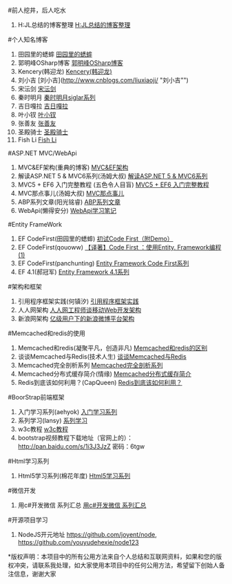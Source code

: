 ﻿#前人挖井，后人吃水
1. H:JL总结的博客整理    [H:JL总结的博客整理](http://www.cnblogs.com/HJL-Blog/p/4459245.html "H:JL总结的博客整理")
 
#个人知名博客
1. 田园里的蟋蟀     [田园里的蟋蟀](http://www.cnblogs.com/xishuai/ "田园里的蟋蟀")              
2. 郭明峰OSharp博客 [郭明峰OSharp博客](http://www.cnblogs.com/guomingfeng/p/osharp-overall-design.html "郭明峰OSharp博客")
4. Kencery(韩迎龙)  [Kencery(韩迎龙)](http://www.cnblogs.com/hanyinglong "Kencery(韩迎龙)")
5. 刘小吉           [刘小吉](http://www.cnblogs.com/liuxiaoji/ "刘小吉"")
6. 宋沄剑           [宋沄剑](http://www.cnblogs.com/CareySon/category/421169.html "宋沄剑")
7. 秦时明月         [秦时明月siglar系列](http://www.cnblogs.com/humble/  "秦时明月Siglar系列")
8. 吉日嘎拉         [吉日嘎拉](http://www.cnblogs.com/jirigala/default.aspx "吉日嘎拉")
9. 叶小钗           [叶小钗](http://www.cnblogs.com/yexiaochai/default.html "叶小钗")
10. 张善友           [张善友](http://www.cnblogs.com/shanyou/archive/2012/06/06/2537583.html "张善友")
11. 圣殿骑士         [圣殿骑士](http://www.cnblogs.com/legendxian/archive/2012/06/18/2553111.html "圣殿骑士")
11. Fish Li         [Fish Li](http://www.cnblogs.com/fish-li "Fish Li")

#ASP.NET MVC/WebApi
1. MVC&EF架构(重典的博客)			      [MVC&EF架构](http://www.cnblogs.com/chsword/archive/2010/12/27/searchmodel_1.html "MVC&EF架构")
2. 解读ASP.NET 5 & MVC6系列(汤姆大叔)	  [解读ASP.NET 5 & MVC6系列](http://www.cnblogs.com/TomXu/p/4496545.html "解读ASP.NET 5 & MVC6系列")
3. MVC5 + EF6 入门完整教程 (五色令人目盲) [MVC5 + EF6 入门完整教程 ](http://www.cnblogs.com/miro/p/3777960.html "MVC5 + EF6 入门完整教程 ")
4. MVC那点事儿(汤姆大叔)			   [MVC那点事儿](http://www.cnblogs.com/TomXu/p/3756794.html "MVC那点事儿")
5. ABP系列文章(阳光铭睿)			   [ABP系列文章](http://www.cnblogs.com/mienreal/p/4528470.html "ABP系列文章")
6. WebApi(懒得安分)			   [WebApi学习笔记](http://www.cnblogs.com/landeanfen/tag/WebApi/ "WebApi学习笔记")

#Entity FrameWork
1. EF CodeFirst(田园里的蟋蟀)  [初试Code First（附Demo）](http://www.cnblogs.com/xishuai/p/3632304.html "初试Code First（附Demo）")
2. EF CodeFirst(qouoww)        [【译著】Code First ：使用Entity. Framework编程(1)](http://www.cnblogs.com/qouoww/archive/2011/12/31/2309066.html "【译著】Code First ：使用Entity. Framework编程(1)")
3. EF CodeFirst(panchunting)   [Entity Framework Code First系列](http://www.cnblogs.com/panchunting/category/540375.html "Entity Framework Code First系列")
4. EF 4.1(郝冠军)			   [Entity Framework 4.1系列](http://www.cnblogs.com/haogj/archive/2011/05/06/2038965.htm "Entity Framework 4.1系列")	  

#架构和框架
1. 引用程序框架实践(何镇汐)   [引用程序框架实践](http://www.cnblogs.com/xiadao521/p/4059571.html "引用程序框架实践")			   
2. 人人网架构   [人人网工程师谈移动Web开发架构](http://mp.weixin.qq.com/s?__biz=MjM5MzY2NDY0Ng==&mid=206538317&idx=2&sn=b3c114e0f83eca70f1a6092d36402765#rd "人人网工程师谈移动Web开发架构")	
3. 新浪网架构   [亿级用户下的新浪微博平台架构](http://mp.weixin.qq.com/s?__biz=MzAwMzI3Njc1MA==&mid=401713175&idx=1&sn=5726b1ccc936215cf61e84dc1d8fcbe6&scene=2&srcid=0411ICbO3SJGL5KJRxFBZJTj&from=timeline&isappinstalled=0#wechat_redirect "亿级用户下的新浪微博平台架构")

#Memcached和redis的使用
1. Memcached和redis(凝聚平凡，创造非凡)   [Memcached和redis的区别](http://gnucto.blog.51cto.com/3391516/998509 "Memcached和redis的区别")
2. 谈谈Memcached与Redis(技术人生)         [谈谈Memcached与Redis](http://blog.sina.com.cn/s/blog_48c95a1901016903.html "谈谈Memcached与Redis")
3. Memcached完全剖析系列				  [Memcached完全剖析系列](http://kb.cnblogs.com/page/42731/ "Memcached完全剖析系列")
4. Memcached分布式缓存简介(情缘)          [Memcached分布式缓存简介](http://www.cnblogs.com/qingyuan/archive/2011/01/17/1937855.html "Memcached分布式缓存简介")
5. Redis到底该如何利用？(CapQueen)		  [Redis到底该如何利用？](http://www.cnblogs.com/capqueen/p/HowToUseRedis.html,"Redis到底该如何利用？")

#BoorStrap前端框架
1. 入门学习系列(aehyok)   [入门学习系列](http://aehyok.com/Blog/Detail/5.html "入门学习系列")
2. 系列学习(lansy)        [系列学习](http://www.cnblogs.com/lansy/p/4334611.html "系列学习")
3. w3c教程                [w3c教程](http://www.w3cschool.cc/bootstrap/bootstrap-tutorial.html  "w3c教程")
4. bootstrap视频教程下载地址（官网上的）：http://pan.baidu.com/s/1i3J3JzZ 密码：6tgw

#Html学习系列
1. Html5学习系列(棉花年度) [Html5学习系列](http://www.cnblogs.com/cotton/p/4379224.html  "Html5学习系列")

#微信开发
1. 用c#开发微信 系列汇总 [用c#开发微信 系列汇总](http://www.cnblogs.com/fengwenit/p/4505062.html "用c#开发微信 系列汇总")

#开源项目学习
1. NodeJS开元地址 https://github.com/joyent/node,  https://github.com/youyudehexie/node123


*版权声明：本项目中的所有公用方法来自个人总结和互联网资料，如果和您的版权冲突，请联系我处理，如大家使用本项目中的任何公用方法，希望留下创始人备注信息，谢谢大家
